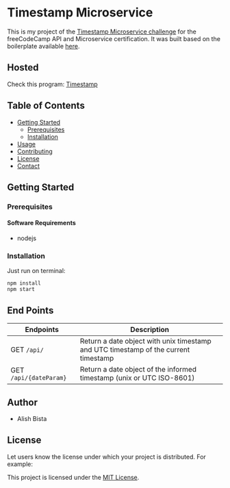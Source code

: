 # Timestamp Microservice

This is my project of the [Timestamp Microservice challenge](https://www.freecodecamp.org/learn/apis-and-microservices/apis-and-microservices-projects/timestamp-microservice) for the freeCodeCamp API and Microservice certification. It was built based on the boilerplate available [here](https://github.com/freeCodeCamp/boilerplate-project-timestamp/).

## Hosted
Check this program:
[Timestamp](https://timestamp-microservice-3dmy.onrender.com)
## Table of Contents

- [Getting Started](#getting-started)
  - [Prerequisites](#prerequisites)
  - [Installation](#installation)
- [Usage](#usage)
- [Contributing](#contributing)
- [License](#license)
- [Contact](#contact)

## Getting Started



### Prerequisites

#### Software Requirements
- nodejs
### Installation

Just run on terminal:
```
npm install
npm start
```

## End Points
Endpoints | Description
----------|-------------
GET `/api/` | Return a date object with unix timestamp and UTC timestamp of the current timestamp
GET `/api/{dateParam}` | Return a date object of the informed timestamp (unix or UTC ISO-8601)

## Author

- Alish Bista

## License

Let users know the license under which your project is distributed. For example:

This project is licensed under the [MIT License](LICENSE).


